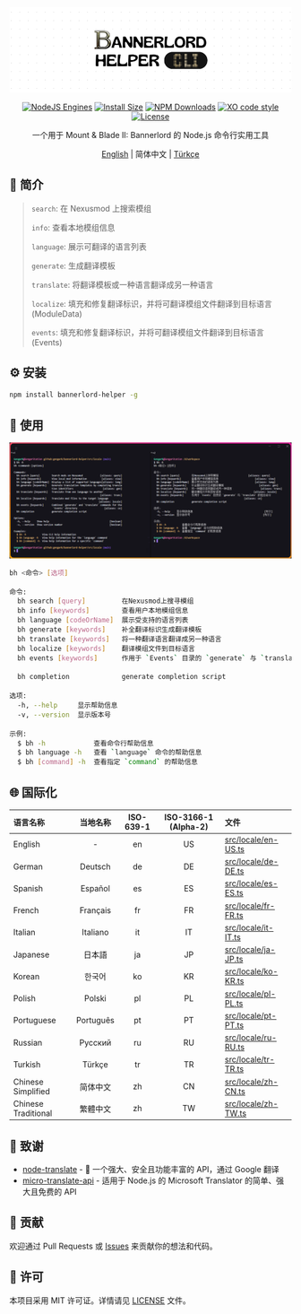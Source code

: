 <div align="center">

<img src="docs/images/banner.png" alt="logo">

[![NodeJS Engines](https://img.shields.io/node/v/bannerlord-helper?color=lightseagreen)](https://nodejs.org/docs/latest/api/)
[![Install Size](https://packagephobia.com/badge?p=bannerlord-helper)](https://packagephobia.com/result?p=bannerlord-helper)
[![NPM Downloads](https://img.shields.io/npm/d18m/bennerlord-helper?color=cornflowerblue)](https://www.npmjs.com/package/bannerlord-helper)
[![XO code style](https://shields.io/badge/code_style-5ed9c7?logo=xo&labelColor=gray&logoSize=auto&logoWidth=20)](https://github.com/xojs/xo)
[![License](https://img.shields.io/github/license/gengark/bannerlord-helper?color=slateblue)](LICENSE)

一个用于 Mount & Blade II: Bannerlord 的 Node.js 命令行实用工具

[English](README.md) | 简体中文 | [Türkçe](README.tr-TR.md)

</div>

## 📖 简介

> `search`: 在 Nexusmod 上搜索模组
>
> `info`: 查看本地模组信息
>
> `language`: 展示可翻译的语言列表
>
> `generate`: 生成翻译模板
>
> `translate`: 将翻译模板或一种语言翻译成另一种语言
>
> `localize`: 填充和修复翻译标识，并将可翻译模组文件翻译到目标语言 (ModuleData)
>
> `events`: 填充和修复翻译标识，并将可翻译模组文件翻译到目标语言 (Events)

## ⚙️ 安装

```bash
npm install bannerlord-helper -g
```

## 🚀 使用

![Usage Screenshot](docs/images/usage-bilingual.png)

```bash
bh <命令> [选项]

命令:
  bh search [query]         在Nexusmod上搜寻模组                          [aliases: query]
  bh info [keywords]        查看用户本地模组信息                            [aliases: view]
  bh language [codeOrName]  展示受支持的语言列表                            [aliases: lang]
  bh generate [keywords]    补全翻译标识生成翻译模板                          [aliases: gen]
  bh translate [keywords]   将一种翻译语言翻译成另一种语言                   [aliases: trans]
  bh localize [keywords]    翻译模组文件到目标语言                         [aliases: locale]
  bh events [keywords]      作用于 `Events` 目录的 `generate` 与 `translate` 的组合命令
                                                                             [aliases: ce]
  bh completion             generate completion script

选项:
  -h, --help     显示帮助信息                                                        [布尔]
  -v, --version  显示版本号                                                          [布尔]

示例:
  $ bh -h            查看命令行帮助信息
  $ bh language -h   查看 `language` 命令的帮助信息
  $ bh [command] -h  查看指定 `command` 的帮助信息
```

## 🌐 国际化

| 语言名称                |   当地名称    | ISO-639-1 | ISO-3166-1 (Alpha-2) | 文件                                         |
|:--------------------|:---------:|:---------:|:--------------------:|:-------------------------------------------|
| English             |     -     |    en     |          US          | [src/locale/en-US.ts](src/locale/en-US.ts) |
| German              |  Deutsch  |    de     |          DE          | [src/locale/de-DE.ts](src/locale/de-DE.ts) |
| Spanish             |  Español  |    es     |          ES          | [src/locale/es-ES.ts](src/locale/es-ES.ts) |
| French              | Français  |    fr     |          FR          | [src/locale/fr-FR.ts](src/locale/fr-FR.ts) |
| Italian             | Italiano  |    it     |          IT          | [src/locale/it-IT.ts](src/locale/it-IT.ts) |
| Japanese            |    日本語    |    ja     |          JP          | [src/locale/ja-JP.ts](src/locale/ja-JP.ts) |
| Korean              |    한국어    |    ko     |          KR          | [src/locale/ko-KR.ts](src/locale/ko-KR.ts) |
| Polish              |  Polski   |    pl     |          PL          | [src/locale/pl-PL.ts](src/locale/pl-PL.ts) |
| Portuguese          | Português |    pt     |          PT          | [src/locale/pt-PT.ts](src/locale/pt-PT.ts) |
| Russian             |  Русский  |    ru     |          RU          | [src/locale/ru-RU.ts](src/locale/ru-RU.ts) |
| Turkish             |  Türkçe   |    tr     |          TR          | [src/locale/tr-TR.ts](src/locale/tr-TR.ts) |
| Chinese Simplified  |   简体中文    |    zh     |          CN          | [src/locale/zh-CN.ts](src/locale/zh-CN.ts) |
| Chinese Traditional |   繁體中文    |    zh     |          TW          | [src/locale/zh-TW.ts](src/locale/zh-TW.ts) |

## 🔗 致谢

- [node-translate](https://github.com/kabeep/node-translate) - 🦜 一个强大、安全且功能丰富的 API，通过 Google 翻译
- [micro-translate-api](https://github.com/Chewawi/microsoft-translate-api) - 适用于 Node.js 的 Microsoft Translator
  的简单、强大且免费的 API

## 🤝 贡献

欢迎通过 Pull Requests 或 [Issues](https://github.com/gengark/bannerlord-helper/issues) 来贡献你的想法和代码。

## 📄 许可

本项目采用 MIT 许可证。详情请见 [LICENSE](LICENSE) 文件。
